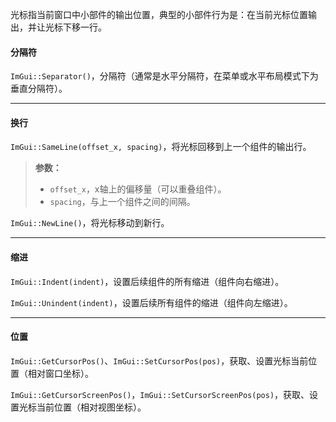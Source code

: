 光标指当前窗口中小部件的输出位置，典型的小部件行为是：在当前光标位置输出，并让光标下移一行。

#### 分隔符

`ImGui::Separator()`，分隔符（通常是水平分隔符，在菜单或水平布局模式下为垂直分隔符）。

---

#### 换行

`ImGui::SameLine(offset_x, spacing)`，将光标回移到上一个组件的输出行。

>   **参数：**
>
>   *   `offset_x`，x轴上的偏移量（可以重叠组件）。
>   *   `spacing`，与上一个组件之间的间隔。

`ImGui::NewLine()`，将光标移动到新行。

---

#### 缩进

`ImGui::Indent(indent)`，设置后续组件的所有缩进（组件向右缩进）。

`ImGui::Unindent(indent)`，设置后续所有组件的缩进（组件向左缩进）。

---

#### 位置

`ImGui::GetCursorPos()`、`ImGui::SetCursorPos(pos)`，获取、设置光标当前位置（相对窗口坐标）。

`ImGui::GetCursorScreenPos()`，`ImGui::SetCursorScreenPos(pos)`，获取、设置光标当前位置（相对视图坐标）。